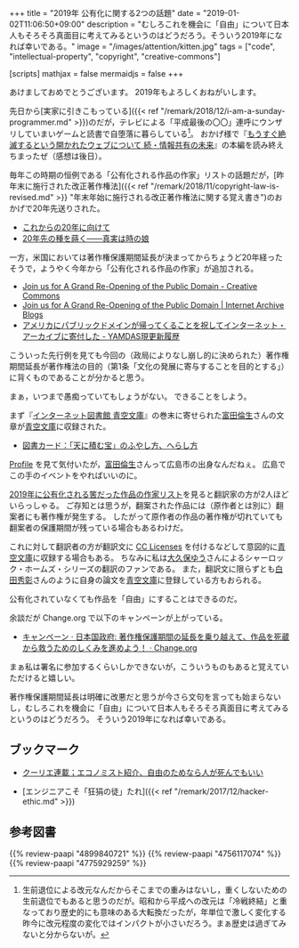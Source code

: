 +++
title = "2019年 公有化に関する2つの話題"
date = "2019-01-02T11:06:50+09:00"
description = "むしろこれを機会に「自由」について日本人もそろそろ真面目に考えてみるというのはどうだろう。そういう2019年になれば幸いである。"
image = "/images/attention/kitten.jpg"
tags = ["code", "intellectual-property", "copyright", "creative-commons"]

[scripts]
  mathjax = false
  mermaidjs = false
+++

あけましておめでとうございます。
2019年もよろしくおねがいします。

先日から[実家に引きこもっている]({{< ref "/remark/2018/12/i-am-a-sunday-programmer.md" >}})のだが，テレビによる「平成最後の〇〇」連呼にウンザリしていまいゲームと読書で自堕落に暮らしている[^era1]。
おかげ様で『[もうすぐ絶滅するという開かれたウェブについて 続・情報共有の未来](https://tatsu-zine.com/books/infoshare2)』の本編を読み終えちまったぜ（感想は後日）。

[^era1]: 生前退位による改元なんだからそこまでの重みはないし，重くしないための生前退位でもあると思うのだが。昭和から平成への改元は「冷戦終結」と重なっており歴史的にも意味のある大転換だったが，年単位で激しく変化する昨今に改元程度の変化ではインパクトが小さいだろう。まぁ歴史は過ぎてみないと分からないが。

毎年この時期の恒例である「公有化される作品の作家」リストの話題だが，[昨年末に施行された改正著作権法]({{< ref "/remark/2018/11/copyright-law-is-revised.md" >}} "年末年始に施行される改正著作権法に関する覚え書き")のおかげで20年先送りされた。

- [これからの20年に向けて](https://www.aozora.gr.jp/soramoyou/soramoyou2018.html#000500)
- [20年先の種を蒔く――真実は時の娘](https://www.aozora.gr.jp/soramoyou/soramoyou2019.html#000507)

一方，米国においては著作権保護期間延長が決まってからちょうど20年経ったそうで，ようやく今年から「公有化される作品の作家」が追加される。

- [Join us for A Grand Re-Opening of the Public Domain - Creative Commons](https://creativecommons.org/2018/12/05/join-us-for-a-grand-re-opening-of-the-public-domain/)
- [Join us for A Grand Re-Opening of the Public Domain | Internet Archive Blogs](http://blog.archive.org/2018/12/05/join-us-for-a-grand-re-opening-of-the-public-domain-january-25-2019/)
- [アメリカにパブリックドメインが帰ってくることを祝してインターネット・アーカイブに寄付した - YAMDAS現更新履歴](http://d.hatena.ne.jp/yomoyomo/20181210/reopeningpublicdomain)

こういった先行例を見ても今回の（政局によりなし崩し的に決められた）著作権期間延長が著作権法の目的（第1条「文化の発展に寄与することを目的とする」）に背くものであることが分かると思う。

まぁ，いつまで愚痴っていてもしょうがない。
できることをしよう。

まず『[インターネット図書館 青空文庫](https://www.amazon.co.jp/exec/obidos/ASIN/4899840721/baldandersinf-22)』の巻末に寄せられた[富田倫生]さんの文章が[青空文庫]に収録された。

- [図書カード：「天に積む宝」のふやし方、へらし方](https://www.aozora.gr.jp/cards/000055/card59489.html)

[Profile](https://www.aozora.gr.jp/index_pages/person55.html "作家別作品リスト：富田 倫生") を見て気付いたが，[富田倫生]さんって広島市の出身なんだねぇ。
広島でこの手のイベントをやればいいのに。

[2019年に公有化される筈だった作品の作家リスト](https://www.aozora.gr.jp/soramoyou/soramoyou2019.html#000503 "20年先の種を蒔く――真実は時の娘")を見ると翻訳家の方が2人ほどいらっしゃる。
ご存知とは思うが，翻案された作品には（原作者とは別に）翻案者にも著作権が発生する。
したがって原作者の作品の著作権が切れていても翻案者の保護期間が残っている場合もあるわけだ。

これに対して翻訳者の方が翻訳文に [CC Licenses] を付けるなどして意図的に[青空文庫]に収録する場合もある。
ちなみに私は[大久保ゆう](https://www.aozora.gr.jp/index_pages/person10.html "作家別作品リスト：大久保 ゆう")さんによるシャーロック・ホームズ・シリーズの翻訳のファンである。
また，翻訳文に限らずとも[白田秀彰](https://www.aozora.gr.jp/index_pages/person21.html "作家別作品リスト：白田 秀彰")さんのように自身の論文を[青空文庫]に登録している方もおられる。

公有化されていなくても作品を「自由」にすることはできるのだ。

余談だが Change.org で以下のキャンペーンが上がっている。

- [キャンペーン · 日本国政府: 著作権保護期間の延長を乗り越えて、作品を死蔵から救うためのしくみを進めよう！ · Change.org](https://www.change.org/p/%E6%97%A5%E6%9C%AC%E5%9B%BD%E6%94%BF%E5%BA%9C-%E8%91%97%E4%BD%9C%E6%A8%A9%E4%BF%9D%E8%AD%B7%E6%9C%9F%E9%96%93%E3%81%AE%E5%BB%B6%E9%95%B7%E3%82%92%E4%B9%97%E3%82%8A%E8%B6%8A%E3%81%88%E3%81%A6-%E4%BD%9C%E5%93%81%E3%82%92%E6%AD%BB%E8%94%B5%E3%81%8B%E3%82%89%E6%95%91%E3%81%86%E3%81%9F%E3%82%81%E3%81%AE%E3%81%97%E3%81%8F%E3%81%BF%E3%82%92%E9%80%B2%E3%82%81%E3%82%88%E3%81%86)

まぁ私は署名に参加するくらいしかできないが，こういうものもあると覚えていただけると嬉しい。

著作権保護期間延長は明確に改悪だと思うが今さら文句を言っても始まらないし，むしろこれを機会に「自由」について日本人もそろそろ真面目に考えてみるというのはどうだろう。
そういう2019年になれば幸いである。

## ブックマーク

- [クーリエ連載；エコノミスト紹介、自由のためなら人が死んでもいい](https://cruel.org/economist/courier200712.html)

- [エンジニアこそ「狂狷の徒」たれ]({{< ref "/remark/2017/12/hacker-ethic.md" >}})

[富田倫生]: https://www.tomita-michio.jp/ "飛翔 – 富田倫生のページ"
[青空文庫]: https://www.aozora.gr.jp/ "青空文庫 Aozora Bunko"
[CC Licenses]: https://creativecommons.org/licenses/ "ライセンスについて - Creative Commons"

## 参考図書

{{% review-paapi "4899840721" %}} <!-- インターネット図書館 青空文庫 -->
{{% review-paapi "4756117074" %}} <!-- 本の未来 -->
{{% review-paapi "4775929259" %}} <!-- シャーロック・ホームズ「赤毛連盟」 -->
